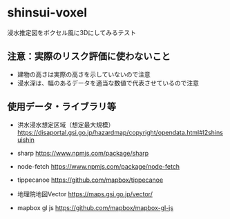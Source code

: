 # shinsui-voxel
浸水推定図をボクセル風に3Dにしてみるテスト

## 注意：実際のリスク評価に使わないこと
* 建物の高さは実際の高さを示していないので注意
* 浸水深は、幅のあるデータを適当な数値で代表させているので注意

## 使用データ・ライブラリ等
* 洪水浸水想定区域（想定最大規模） https://disaportal.gsi.go.jp/hazardmap/copyright/opendata.html#l2shinsuishin
* sharp https://www.npmjs.com/package/sharp
* node-fetch https://www.npmjs.com/package/node-fetch
* tippecanoe https://github.com/mapbox/tippecanoe

* 地理院地図Vector https://maps.gsi.go.jp/vector/
* mapbox gl js https://github.com/mapbox/mapbox-gl-js
